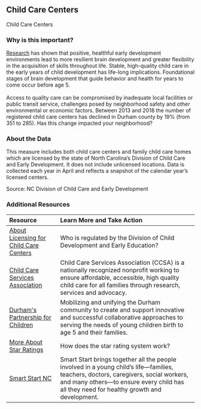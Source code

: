 ## Child Care Centers
Child Care Centers

### Why is this important?
[Research](http://developingchild.harvard.edu/resources/reports_and_working_papers/foundations-of-lifelong-health/) has shown that positive, healthful early development environments lead to more resilient brain development and greater flexibility in the acquisition of skills throughout life. Stable, high-quality child care in the early years of child development has life-long implications. Foundational stages of brain development that guide behavior and health for years to come occur before age 5. <br> <br> Access to quality care can be compromised by inadequate local facilities or public transit service, challenges posed by neighborhood safety and other environmental or economic factors. Between 2013 and 2018 the number of registered child care centers has declined in Durham county by 19% (from 351 to 285). Has this change impacted your neighborhood?

### About the Data
This measure includes both child care centers and family child care homes which are licensed by the state of North Carolina’s Division of Child Care and Early Development. It does not include unlicensed locations. Data is collected each year in April and reflects a snapshot of the calendar year’s licensed centers.

Source: NC Division of Child Care and Early Development 

### Additional Resources

|Resource | Learn More and Take Action | 
|:--- | :--- |
|[About Licensing for Child Care Centers](https://ncchildcare.ncdhhs.gov/Parent/Child-Care-Licensing-Requirements) | Who is regulated by the Division of Child Development and Early Education?
|[Child Care Services Association](http://www.childcareservices.org/)| Child Care Services Association (CCSA) is a nationally recognized nonprofit working to ensure affordable, accessible, high quality child care for all families through research, services and advocacy.
|[Durham's Partnership for Children](http://www.dpfc.net/) | Mobilizing and unifying the Durham community to create and support innovative and successful collaborative approaches to serving the needs of young children birth to age 5 and their families.
|[More About Star Ratings](https://ncchildcare.ncdhhs.gov/Services/Licensing/Star-Rated-License/How-Points-are-Earned) | How does the star rating system work?
|[Smart Start NC](http://www.smartstart.org/) | Smart Start brings together all the people involved in a young child’s life—families, teachers, doctors, caregivers, social workers, and many others—to ensure every child has all they need for healthy growth and development.

